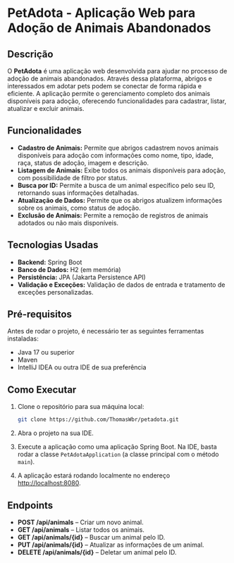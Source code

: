 # PetAdota - Aplicação Web para Adoção de Animais Abandonados

## Descrição

O **PetAdota** é uma aplicação web desenvolvida para ajudar no processo de adoção de animais abandonados. Através dessa plataforma, abrigos e interessados em adotar pets podem se conectar de forma rápida e eficiente. A aplicação permite o gerenciamento completo dos animais disponíveis para adoção, oferecendo funcionalidades para cadastrar, listar, atualizar e excluir animais.

## Funcionalidades

- **Cadastro de Animais:** Permite que abrigos cadastrem novos animais disponíveis para adoção com informações como nome, tipo, idade, raça, status de adoção, imagem e descrição.
- **Listagem de Animais:** Exibe todos os animais disponíveis para adoção, com possibilidade de filtro por status.
- **Busca por ID:** Permite a busca de um animal específico pelo seu ID, retornando suas informações detalhadas.
- **Atualização de Dados:** Permite que os abrigos atualizem informações sobre os animais, como status de adoção.
- **Exclusão de Animais:** Permite a remoção de registros de animais adotados ou não mais disponíveis.
  
## Tecnologias Usadas

- **Backend:** Spring Boot
- **Banco de Dados:** H2 (em memória)
- **Persistência:** JPA (Jakarta Persistence API)
- **Validação e Exceções:** Validação de dados de entrada e tratamento de exceções personalizadas.
  
## Pré-requisitos

Antes de rodar o projeto, é necessário ter as seguintes ferramentas instaladas:

- Java 17 ou superior
- Maven
- IntelliJ IDEA ou outra IDE de sua preferência

## Como Executar

1. Clone o repositório para sua máquina local:

    ```bash
    git clone https://github.com/ThomasWbr/petadota.git
    ```

2. Abra o projeto na sua IDE.
3. Execute a aplicação como uma aplicação Spring Boot. Na IDE, basta rodar a classe `PetAdotaApplication` (a classe principal com o método `main`).
4. A aplicação estará rodando localmente no endereço [http://localhost:8080](http://localhost:8080).

## Endpoints

- **POST /api/animals** – Criar um novo animal.
- **GET /api/animals** – Listar todos os animais.
- **GET /api/animals/{id}** – Buscar um animal pelo ID.
- **PUT /api/animals/{id}** – Atualizar as informações de um animal.
- **DELETE /api/animals/{id}** – Deletar um animal pelo ID.

